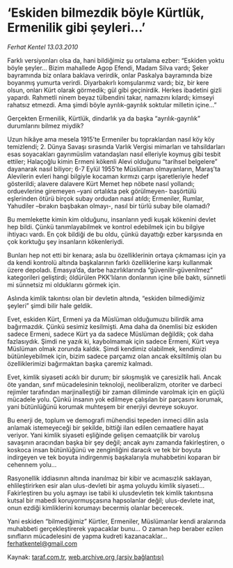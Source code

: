 # ‘Eskiden bilmezdik böyle Kürtlük, Ermenilik gibi şeyleri...’

*Ferhat Kentel 13.03.2010*

<div class="yazi"><p>Farklı versiyonları olsa da, hani bildiğimiz şu ortalama ezber: “Eskiden yoktu böyle şeyler... Bizim mahallede Agop Efendi, Madam Silva vardı; Şeker bayramında biz onlara baklava verirdik, onlar Paskalya bayramında bize boyanmış yumurta verirdi. Diyarbakırlı komşularımız vardı; biz, bir kere olsun, onları Kürt olarak görmedik; gül gibi geçinirdik. Herkes ibadetini gizli yapardı. Rahmetli ninem beyaz tülbendini takar, namazını kılardı; kimseyi rahatsız etmezdi. Ama şimdi böyle ayrılık-gayrılık soktular milletin içine...”</p>
<p>Gerçekten Ermenilik, Kürtlük, dindarlık ya da başka “ayrılık-gayrılık” durumlarını bilmez miydik?</p>
<p>Uzun hikâye ama mesela 1915’te Ermeniler bu topraklardan nasıl köy köy temizlendi; 2. Dünya Savaşı sırasında Varlık Vergisi mimarları ve tahsildarları esas soyacakları gayrımüslim vatandaşları nasıl elleriyle koymuş gibi tesbit ettiler; Halaçoğlu kimin Ermeni kökenli Alevi olduğunu “tarihsel belgelere” dayanarak nasıl biliyor; 6-7 Eylül 1955’te Müslüman olmayanların, Maraş’ta Alevilerin evleri hangi bilgiyle kocaman kırmızı çarpı işaretleriyle hedef gösterildi; alavere dalavere Kürt Memet hep nöbete nasıl yollandı; orduevlerine giremeyen –yani ortalıkta pek görülmeyen- başörtülü eşlerinden ötürü birçok subay ordudan nasıl atıldı; Ermeniler, Rumlar, Yahudiler –bırakın başbakan olmayı-, nasıl bir türlü subay bile olamadı?</p>
<p>Bu memlekette kimin kim olduğunu, insanların yedi kuşak kökenini devlet hep bildi. Çünkü tanımlayabilmek ve kontrol edebilmek için bu bilgiye ihtiyacı vardı. En çok bildiği de bu oldu, çünkü dayattığı ezber karşısında en çok korktuğu şey insanların kökenleriydi.</p>
<p>Bunları hep not etti bir kenara; asla bu özelliklerinin ortaya çıkmaması için ya da kendi kontrolü altında başkalarının farklı özelliklerine karşı kullanmak üzere depoladı. Emasya’da, darbe hazırlıklarında “güvenilir-güvenilmez” kategorileri geliştirdi; öldürülen PKK’lıların donlarının içine bile baktı, sünnetli mi sünnetsiz mi olduklarını görmek için.</p>
<p>Aslında kimlik takıntısı olan bir devletin altında, “eskiden bilmediğimiz şeyleri” şimdi bilir hale geldik.</p>
<p>Evet, eskiden Kürt, Ermeni ya da Müslüman olduğumuzu bilirdik ama bağırmazdık. Çünkü sesimiz kesilmişti. Ama daha da önemlisi biz eskiden sadece Ermeni, sadece Kürt ya da sadece Müslüman değildik; çok daha fazlasıydık. Şimdi ne yazık ki, kaybolmamak için sadece Ermeni, Kürt veya Müslüman olmak zorunda kaldık. Şimdi kendimiz olabilmek, kendimizi bütünleyebilmek için, bizim sadece parçamız olan ancak eksiltilmiş olan bu özelliklerimizi bağırmaktan başka çaremiz kalmadı.</p>
<p>Evet, kimlik siyaseti acıklı bir durum; bir sıkışmışlık ve çaresizlik hali. Ancak öte yandan, sınıf mücadelesinin teknoloji, neoliberalizm, otoriter ve darbeci rejimler tarafından marjinalleştiği bir zaman diliminde varolmak için en güçlü mücadele yolu. Çünkü insanın yok edilmeye çalışılan bir parçasını korumak, yani bütünlüğünü korumak muhteşem bir enerjiyi devreye sokuyor.</p>
<p>Bu enerji de, toplum ve demografi mühendisi tepeden inmeci dilin asla anlamak istemeyeceği bir şekilde, bittiği ilan edilen cemaatlere hayat veriyor. Yani kimlik siyaseti eşliğinde gelişen cemaatçilik bir varoluş savaşının aracından başka bir şey değil; ancak aynı zamanda fakirleştiren, o koskoca insan bütünlüğünü ve zenginliğini daracık ve tek bir boyuta indirgeyen ve tek boyuta indirgenmiş başkalarıyla muhabbetini koparan bir cehennem yolu...</p>
<p>Rasyonellik iddiasının altında inanılmaz bir kibir ve acımasızlık saklayan, ehlileştirirken esir alan ulus-devleti bir aşma yoluydu kimlik siyaseti... Fakirleştiren bu yolu aşmayı ise tabii ki ulusdevletin tek kimlik takıntısına kutsal bir mabedi koruyormuşçasına hapsolanlar değil; ulus-devlete inat, onun ezdiği kimliklerini korumayı becermiş olanlar becerecek.</p>
<p>Yani eskiden “bilmediğimiz” Kürtler, Ermeniler, Müslümanlar kendi aralarında muhabbeti gerçekleştirerek yapacaklar bunu... O zaman hep beraber ezilen sınıfların mücadelesini de yapma kudreti kazanacaklar... <a href="mailto:ferhatkentel@gmail.com">ferhatkentel@gmail.com</a></p>
</div>

Kaynak: [taraf.com.tr](http://www.taraf.com.tr:80/makale/10428.htm), [web.archive.org (arşiv bağlantısı)](http://web.archive.org/web/20100317165443/http://www.taraf.com.tr:80/makale/10428.htm)
